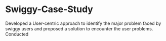 # Swiggy-Case-Study

Developed a User-centric approach to identify the major problem faced by swiggy users and proposed a solution to encounter the user problems.
Conducted

